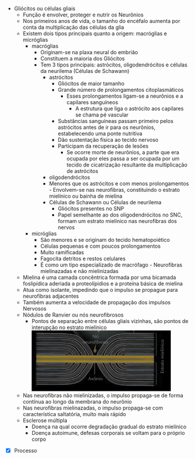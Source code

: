  -   Gliócitos ou células gliais
       -   Função é envolver, proteger e nutrir os Neurônios
        -   Nos primeiros anos de vida, o tamanho do encéfalo
                aumenta por conta da multiplicação das células da glia
        -   Existem dois tipos principais quanto a origem:
                macróglias e micróglias
            -   macróglias
                -   Originam-se na plaxa neural do embrião
                -   Constituem a maioria dos Gliócitos
                -   Tem 3 tipos principais: astrócitos,
                        oligodendrócitos e células da neurilema (Células
                        de Schawann)
                    -   astrócitos
                        -   Gliócitos de maior tamanho
                        -   Grande número de prolongamentos
                                citoplasmáticos
                            -   Esses prolongamentos ligam-se a
                                    neurônios e a capilares sanguíneos
                                -   A estrutura que liga o astrócito
                                        aos capilares se chama pé
                                        vascular
                        -   Substâncias sanguíneas passam primeiro
                                pelos astrócitos antes de ir para os
                                neurônios, estabelecendo uma ponte
                                nutritiva
                        -   Dão sustentação física ao tecido nervoso
                        -   Participam da recuperação de lesões
                            -   Se ocorre morte de neurônios, a
                                    parte que era ocupada por eles passa
                                    a ser ocupada por um tecido de
                                    cicatrização resultante da
                                    multiplicação de astrócitos
                    -   oligodendrócitos
                       -   Menores que os astrócitos e com menos
                                prolongamentos
                        -   Envolvem-se nas neurofibras,
                                constituindo o estrato mielínico ou
                                bainha de mielina
                    -   Células de Schawann ou Células de neurilema
                        -   Gliócitos presentes no SNP
                        -   Papel semelhante ao dos oligodendrócitos
                                no SNC, formam um estrato mielínico nas
                                neurofibras dos nervos
            -   micróglias
                -   São menores e se originam do tecido
                        hematopoiético
                -   Células pequenas e com poucos prolongamentos
                -   Muito ramificadas
                -   Fagocita detritos e restos celulares
                -   É como um tipo especializado de macrófago
    -   Neurofibras mielinazadas e não mielinizadas
        -   Mielina é uma camada concêntrica formada por uma bicamada
            foslipídica aderiada a proteolípidios e a proteína básica de
            mielina
        -   Atua como isolante, impedindo que o impulso se propague para
            neurofibras adjacentes
        -   Também aumenta a velocidade de propagação dos impulsos
            Nervosos
        -   Nódulos de Ranvier ou nós neurofibrosos
            -   Pontos de separação entre células gliais vizinhas, são
                pontos de interupção no estrato mielínico
                ![](Imagens/markdown-img-paste-20200707233748370.png)
        -   Nas neurofibras não mielinizadas, o impulso propaga-se de
            forma contínua ao longo da membrana do neurônio
        -   Nas neurofibras mielinazadas, o impulso propaga-se com
            característica saltatória, muito mais rápido
        -   Esclerose múltipla
            -   Doença na qual ocorre degradação gradual do estrato
                mielínico
            -   Doença autoimune, defesas corporais se voltam para o
                próprio corpo
- [x] Processo